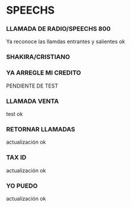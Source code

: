 # SPEECHS

### LLAMADA DE RADIO/SPEECHS 800
Ya reconoce las llamdas entrantes y salientes ok

### SHAKIRA/CRISTIANO 
### YA ARREGLE MI CREDITO
PENDIENTE DE TEST

### LLAMADA VENTA
test ok

### RETORNAR LLAMADAS 
actualización ok

### TAX ID
actualización ok

### YO PUEDO
actualización ok

 